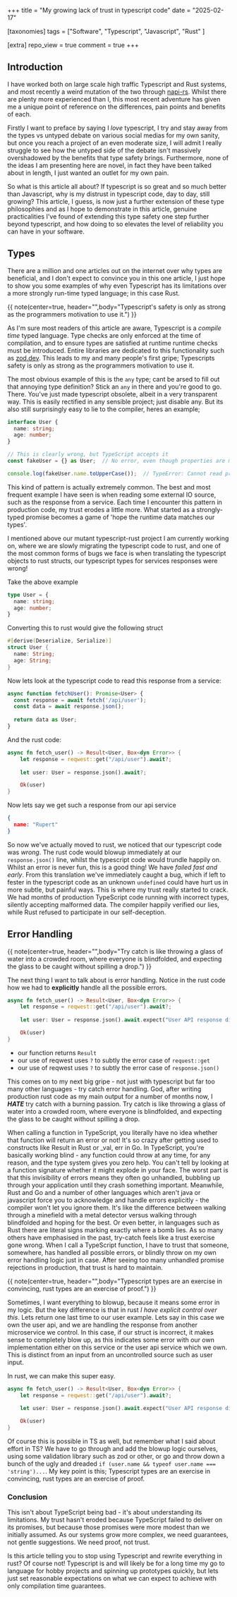 
+++
title = "My growing lack of trust in typescript code"
date = "2025-02-17"

[taxonomies]
tags = ["Software", "Typescript", "Javascript", "Rust" ]

[extra]
repo_view = true
comment = true
+++

## Introduction

I have worked both on large scale high traffic Typescript and Rust systems, and most recently a weird mutation of the two through [napi-rs](https://napi.rs/).
Whilst there are plenty more experienced than I, this most recent adventure has given me a unique point of reference on the differences, pain points and benefits of each.

Firstly I want to preface by saying I *love* typescript, I try and stay away from the types vs untyped debate on various social medias for my own sanity, but once you reach a project
of an even moderate size, I will admit I really struggle to see how the untyped side of the debate isn't massively overshadowed by the benefits that type safety brings. Furthermore, none
of the ideas I am presenting here are novel, in fact they have been talked about in length, I just wanted an outlet for my own pain.

So what is this article all about? If typescript is so great and so much better than Javascript, why is my distrust in typescript code, day to day, still growing?
This article, I guess, is now just a further extension of these type philosophies and as I hope to demonstrate in this article, genuine practicalities I've found of extending this type
safety one step further beyond typescript, and how doing to so elevates the level of reliability you can have in your software.

## Types

There are a million and one articles out on the internet over why types are beneficial, and I don't expect to convince you in this one article, I just hope to show you some examples of why
even Typescript has its limitations over a more strongly run-time typed language; in this case Rust.

{{ note(center=true, header="",body="Typescript's safety is only as strong as the programmers motivation to use it.") }}

As I'm sure most readers of this article are aware, Typescript is a *compile time* typed language. Type checks are only enforced at the time of compilation, and to ensure types are satisfied at runtime
runtime checks must be introduced. Entire libraries are dedicated to this functionality such as [zod.dev](https://zod.dev/). This leads to my and many people's first gripe; Typescripts safety is only as strong
as the programmers motivation to use it.

The most obvious example of this is the `any` type; cant be arsed to fill out that annoying type definition? Stick an `any` in there and you're good to go. There. You've just made typescript obsolete,
albeit in a very transparent way. This is easily rectified in any sensible project; just disable any. But its also still surprisingly easy to lie to the compiler, heres an example;
```ts
interface User {
  name: string;
  age: number;
}

// This is clearly wrong, but TypeScript accepts it
const fakeUser = {} as User;  // No error, even though properties are missing

console.log(fakeUser.name.toUpperCase());  // TypeError: Cannot read properties of undefined
```
This kind of pattern is actually extremely common. The best and most frequent example I have seen is when reading some external IO source, such as the response from a service.
Each time I encounter this pattern in production code, my trust erodes a little more. What started as a strongly-typed promise becomes a game of 'hope the runtime data matches our types'.

I mentioned above our mutant typescript-rust project I am currently working on, where we are slowly migrating the typescript code to rust, and one of the most common forms of bugs we face is
when translating the typescript objects to rust structs, our typescript types for services responses were wrong!

Take the above example
```ts
type User = {
  name: string;
  age: number;
}
```
Converting this to rust would give the following struct
```rust
#[derive(Deserialize, Serialize)]
struct User {
  name: String;
  age: String;
}
```
Now lets look at the typescript code to read this response from a service:
```ts
async function fetchUser(): Promise<User> {
  const response = await fetch('/api/user');
  const data = await response.json();
  
  return data as User;  
}
```
And the rust code:
```rust
async fn fetch_user() -> Result<User, Box<dyn Error>> {
    let response = reqwest::get("/api/user").await?;
    
    let user: User = response.json().await?;

    Ok(user)
}
```
Now lets say we get such a response from our api service
```json
{
  name: "Rupert"
}
```

So now we've actually moved to rust, we noticed that our typescript code was *wrong*. The rust code would blowup immediately at our `response.json()` line, whilst the typescript code would trundle
happily on. Whilst an error is never fun, this is a good thing! We have *failed fast and early*. From this translation we've immediately caught a bug, 
which if left to fester in the typescript code as an unknown `undefined` could have hurt us in more subtle, but painful ways. 
This is where my trust really started to crack. We had months of production TypeScript code running with incorrect types, silently accepting malformed data. 
The compiler happily verified our lies, while Rust refused to participate in our self-deception.

## Error Handling

{{ note(center=true, header="",body="Try catch is like throwing a glass of water into a crowded room, where everyone is blindfolded, and expecting the glass to be caught without spilling a drop.") }}

The next thing I want to talk about is error handling.
Notice in the rust code how we had to **explicitly** handle all the possible errors. 

```rust
async fn fetch_user() -> Result<User, Box<dyn Error>> {
    let response = reqwest::get("/api/user").await?;
    
    let user: User = response.json().await.expect("User API response didn't match expected shape.");

    Ok(user)
}
```
* our function returns `Result`
* our use of reqwest uses `?` to subtly the error case of `request::get`
* our use of reqwest uses `?` to subtly the error case of `response.json()`

This comes on to my next big gripe - not just with typescript but far too many other languages - try catch error handling.
God, after writing production rust code as my main output for a number of months now, I ***HATE*** try catch with a burning passion.
Try catch is like throwing a glass of water into a crowded room, where everyone is blindfolded, and expecting the glass to be caught without spilling a drop.

When calling a function in TypeScript, you literally have no idea whether that function will return an error or not! 
It's so crazy after getting used to constructs like Result in Rust or _val, err in Go.
In TypeScript, you're basically working blind - any function could throw at any time, for any reason, and the type system gives you zero help.
You can't tell by looking at a function signature whether it might explode in your face. 
The worst part is that this invisibility of errors means they often go unhandled, bubbling up through your application until they crash something important.
Meanwhile, Rust and Go and a number of other languages which aren't java or javascript force you to acknowledge and handle errors explicitly - the compiler won't let you ignore them.
It's like the difference between walking through a minefield with a metal detector versus walking through blindfolded and hoping for the best. Or even better, in languages
such as Rust there are literal signs marking exactly where a bomb lies.
As so many others have emphasised in the past, try-catch feels like a trust exercise gone wrong. 
When I call a TypeScript function, I have to trust that someone, somewhere, has handled all possible errors, or blindly throw on my own error handling logic just in case.
After seeing too many unhandled promise rejections in production, that trust is hard to maintain.

{{ note(center=true, header="",body="Typescript types are an exercise in convincing, rust types are an exercise of proof.") }}

Sometimes, I want everything to blowup, because it means some error in my logic. But the key difference is that in rust *I have explicit control over this*.
Lets return one last time to our user example. Lets say in this case we own the user api, and we are handling the response from another microservice we control.
In this case, if our struct is incorrect, it makes sense to completely blow up, as this indicates some error with our own implementation either on
this service or the user api service which we own. This is distinct from an input from an uncontrolled source such as user input.

In rust, we can make this super easy.
```rust
async fn fetch_user() -> Result<User, Box<dyn Error>> {
    let response = reqwest::get("/api/user").await?;
    
    let user: User = response.json().await.expect("User API response didn't match expected shape.");

    Ok(user)
}
```
Of course this is possible in TS as well, but remember what I said about effort in TS? We have to go through and add the blowup logic ourselves, using some validation library such
as zod or other, or go and throw down a bunch of the ugly and dreaded `if (user.name && typeof user.name === 'string')...`. My key point is this; Typescript types are an exercise in convincing, rust types are an exercise of proof.

### Conclusion
This isn't about TypeScript being bad - it's about understanding its limitations. 
My trust hasn't eroded because TypeScript failed to deliver on its promises, but because those promises were more modest than we initially assumed. 
As our systems grow more complex, we need guarantees, not gentle suggestions. We need proof, not trust.

Is this article telling you to stop using Typescript and rewrite everything in rust? Of course not! Typescript is and will likely be for a long time
my go to language for hobby projects and spinning up prototypes quickly, but lets just set reasonable expectations on what we can expect to achieve with only compilation time guarantees.


